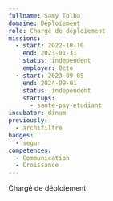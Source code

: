 ```yaml
---
fullname: Samy Tolba
domaine: Déploiement
role: Chargé de déploiement
missions:
  - start: 2022-10-10
    end: 2023-01-31
    status: independent
    employer: Octo
  - start: 2023-09-05
    end: 2024-09-01
    status: independent
    startups:
      - sante-psy-etudiant
incubator: dinum
previously:
  - archifiltre
badges:
  - segur
competences:
  - Communication
  - Croissance
---
```

Chargé de déploiement